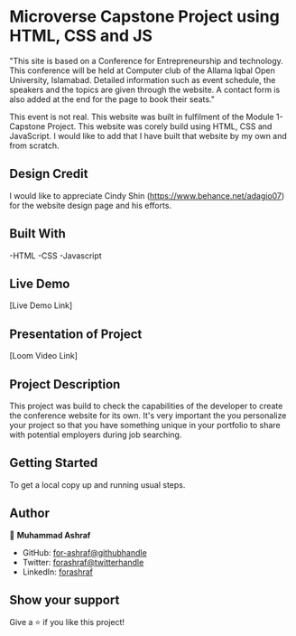 # Microverse Capstone Project using HTML, CSS and JS 

"This site is based on a Conference for Entrepreneurship and technology. This conference will be held at Computer club of the Allama Iqbal Open University, Islamabad. Detailed information such as event schedule, the speakers and the topics are given through the website. A contact form is also added at the end for the page to book their seats."

This event is not real. This website was built in fulfilment of the Module 1- Capstone Project. This website was corely build using HTML, CSS and JavaScript. I would like to add that I have built that website by my own and from scratch.

## Design Credit

I would like to appreciate Cindy Shin (https://www.behance.net/adagio07) for the website design page and his efforts. 

## Built With

-HTML
-CSS
-Javascript


## Live Demo

[Live Demo Link]

## Presentation of Project

[Loom Video Link]

## Project Description

This project was build to check the capabilities of the developer to create the conference website for its own. It's very important the you personalize your project so that you have something unique in your portfolio to share with potential employers during job searching.

## Getting Started

To get a local copy up and running usual steps.


## Author
👤 **Muhammad Ashraf**

- GitHub: [for-ashraf@githubhandle](https://github.com/githubhandle)
- Twitter: [forashraf@twitterhandle](https://twitter.com/twitterhandle)
- LinkedIn: [forashraf](https://linkedin.com/in/linkedinhandle)



## Show your support

Give a ⭐️ if you like this project!
